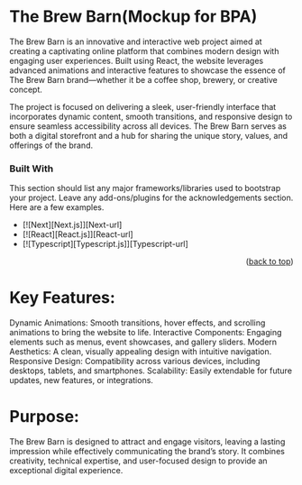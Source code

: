 # The Brew Barn(Mockup for BPA)

The Brew Barn is an innovative and interactive web project aimed at creating a captivating online platform that combines modern design with engaging user experiences. Built using React, the website leverages advanced animations and interactive features to showcase the essence of The Brew Barn brand—whether it be a coffee shop, brewery, or creative concept.

The project is focused on delivering a sleek, user-friendly interface that incorporates dynamic content, smooth transitions, and responsive design to ensure seamless accessibility across all devices. The Brew Barn serves as both a digital storefront and a hub for sharing the unique story, values, and offerings of the brand.

### Built With

This section should list any major frameworks/libraries used to bootstrap your project. Leave any add-ons/plugins for the acknowledgements section. Here are a few examples.

* [![Next][Next.js]][Next-url]
* [![React][React.js]][React-url]
* [![Typescript][Typescript.js]][Typescript-url]

<p align="right">(<a href="#readme-top">back to top</a>)</p>

# Key Features:

Dynamic Animations: Smooth transitions, hover effects, and scrolling animations to bring the website to life.
Interactive Components: Engaging elements such as menus, event showcases, and gallery sliders.
Modern Aesthetics: A clean, visually appealing design with intuitive navigation.
Responsive Design: Compatibility across various devices, including desktops, tablets, and smartphones.
Scalability: Easily extendable for future updates, new features, or integrations.
# Purpose:
The Brew Barn is designed to attract and engage visitors, leaving a lasting impression while effectively communicating the brand’s story. It combines creativity, technical expertise, and user-focused design to provide an exceptional digital experience.
